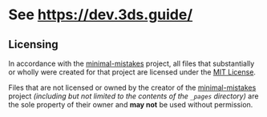 # See https://dev.3ds.guide/

## Licensing

In accordance with the [minimal-mistakes](https://github.com/mmistakes/minimal-mistakes/blob/master/LICENSE.txt) project, all files that substantially or wholly were created for that project are licensed under the [MIT License](https://github.com/Plailect/devGuide/blob/master/LICENSE.txt).

Files that are not licensed or owned by the creator of the [minimal-mistakes](https://github.com/mmistakes/minimal-mistakes/) project *(including but not limited to the contents of the `_pages` directory)* are the sole property of their owner and **may not** be used without permission.
